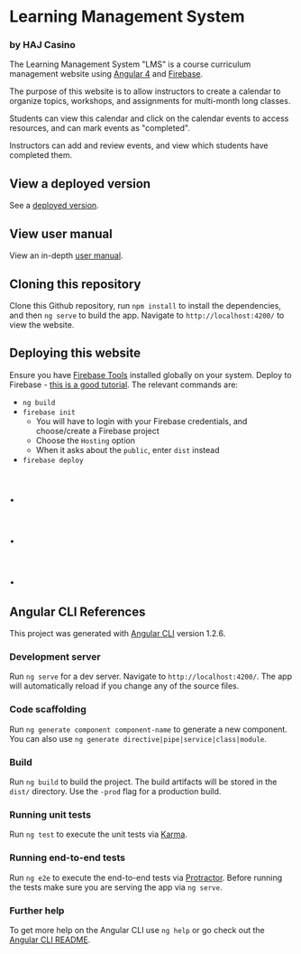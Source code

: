 # Learning Management System
### by HAJ Casino

The Learning Management System "LMS" is a course curriculum management website using [Angular 4](https://angular.io/) and [Firebase](https://firebase.google.com/).

The purpose of this website is to allow instructors to create a calendar to organize topics, workshops, and assignments for multi-month long classes. 

Students can view this calendar and click on the calendar events to access resources, and can mark events as "completed". 

Instructors can add and review events, and view which students have completed them.

## View a deployed version
See a [deployed version](https://lms-by-haj.firebaseapp.com/).

## View user manual
View an in-depth [user manual](https://docs.google.com/document/d/1inWpugtxjnkL31oBsdBdP9H6GDv_H6cae_Gd-ozrQsk/edit#).

## Cloning this repository
Clone this Github repository, run `npm install` to install the dependencies, and then `ng serve` to build the app.
Navigate to `http://localhost:4200/` to view the website.

## Deploying this website
Ensure you have [Firebase Tools](https://github.com/firebase/firebase-tools) installed globally on your system.
Deploy to Firebase - [this is a good tutorial](https://alligator.io/angular/deploying-angular-app-to-firebase/).
The relevant commands are:
 - `ng build`
 - `firebase init`
     - You will have to login with your Firebase credentials, and choose/create a Firebase project
     - Choose the `Hosting` option
     - When it asks about the `public`, enter `dist` instead
 - `firebase deploy`

# .
# .
# .

## Angular CLI References

This project was generated with [Angular CLI](https://github.com/angular/angular-cli) version 1.2.6.

### Development server
Run `ng serve` for a dev server. Navigate to `http://localhost:4200/`. The app will automatically reload if you change any of the source files.

### Code scaffolding
Run `ng generate component component-name` to generate a new component. You can also use `ng generate directive|pipe|service|class|module`.

### Build
Run `ng build` to build the project. The build artifacts will be stored in the `dist/` directory. Use the `-prod` flag for a production build.

### Running unit tests
Run `ng test` to execute the unit tests via [Karma](https://karma-runner.github.io).

### Running end-to-end tests
Run `ng e2e` to execute the end-to-end tests via [Protractor](http://www.protractortest.org/).
Before running the tests make sure you are serving the app via `ng serve`.

### Further help
To get more help on the Angular CLI use `ng help` or go check out the [Angular CLI README](https://github.com/angular/angular-cli/blob/master/README.md).
